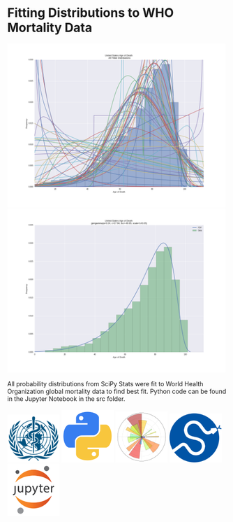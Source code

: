 # Fitting Distributions to WHO Mortality Data

<img src="images/all_dist.png" width="500">
<img src="images/best_fit.png" width="500">

All probability distributions from SciPy Stats were fit to World Health Organization global mortality data to find best fit.  Python code can be found in the Jupyter Notebook in the src folder.
<br>
<br>
<img src="images/logos/who.png" width="120">
<img src="images/logos/python.png" width="120">
<img src="images/logos/matplotlib.png" width="120">
<img src="images/logos/scipy.png" width="120">
<img src="images/logos/jupyter.png" width="120">
